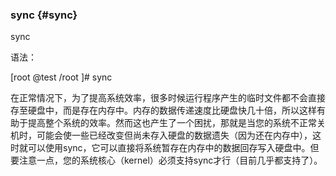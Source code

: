 ### sync {#sync}

sync

语法：

[root @test /root ]# sync

在正常情况下，为了提高系统效率，很多时候运行程序产生的临时文件都不会直接存至硬盘中，而是存在内存中。内存的数据传递速度比硬盘快几十倍，所以这样有助于提高整个系统的效率。然而这也产生了一个困扰，那就是当您的系统不正常关机时，可能会使一些已经改变但尚未存入硬盘的数据遗失（因为还在内存中），这时就可以使用sync，它可以直接将系统暂存在内存中的数据回存写入硬盘中。但要注意一点，您的系统核心（kernel）必须支持sync才行（目前几乎都支持了）。